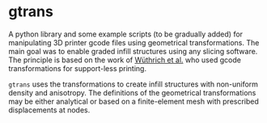 # gtrans

A python library and some example scripts (to be gradually added) for manipulating 3D printer gcode files using geometrical transformations.
The main goal was to enable graded infill structures using any slicing software.
The principle is based on the work of [Wüthrich et al.](https://dx.doi.org/10.1007/978-3-030-54334-1_10) who used gcode transformations for support-less printing.

`gtrans` uses the transformations to create infill structures with non-uniform density and anisotropy.
The definitions of the geometrical transformations may be either analytical or based on a finite-element mesh with prescribed displacements at nodes.
